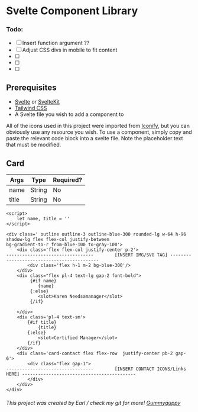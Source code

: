 # Svelte Component Library #

### Todo: ###

- [ ] Insert function argument ??
- [ ] Adjust CSS divs in mobile to fit content
- [ ] 
- [ ] 
- [ ] 

## Prerequisites 

- [Svelte](https://svelte.dev/) or [SvelteKit](https://kit.svelte.dev/)
- [Tailwind CSS](https://tailwindcss.com/)
- A Svelte file you wish to add a component to

All of the icons used in this project were imported from [Iconify](https://iconify.design/), but you can obviously use any resource you wish. 
To use a component, simply copy and paste the relevant code block into a svelte file. Note the placeholder text that must be modified.

## Card

Args | Type | Required?
--- | --- | ---
name | String | No
title | String | No


```
<script>
    let name, title = ''
</script>

<div class=' outline outline-3 outline-blue-300 rounded-lg w-64 h-96 shadow-lg flex flex-col justify-between
bg-gradient-to-r from-blue-100 to-gray-100'>
    <div class='flex flex-col justify-center p-2'>
---------------------------------        [INSERT IMG/SVG TAG] -------------------------------------------
        <div class='flex h-1 m-2 bg-blue-300'/>
    </div>
    <div class="flex pl-4 text-lg gap-2 font-bold">
         {#if name}
            {name}
         {:else}
            <slot>Karen Needsamanager</slot>
         {/if}
        
    </div>
    <div class='pl-4 text-sm'>
        {#if title}
            {title}
        {:else}
            <slot>Certified Manager</slot>
        {/if}
    </div>
    <div class='card-contact flex flex-row  justify-center pb-2 gap-6'>
        <div class="flex gap-1">
---------------------------------        [INSERT CONTACT ICONS/Links HERE] -------------------------------------------
        </div>
    </div>
</div>

```

###### This project was created by Earl / check my git for more! [Gummyguppy](https://github.com/gummyguppy) ######
